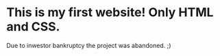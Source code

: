# This is my first website! Only HTML and CSS. 

Due to inwestor bankruptcy the project was abandoned. ;)
